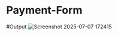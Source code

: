 # Payment-Form
#Output
![Screenshot 2025-07-07 172415](https://github.com/user-attachments/assets/4da08d99-6ac8-4ee6-84f3-3ed00709742d)
